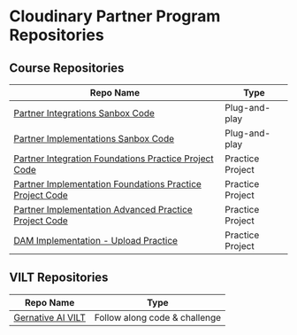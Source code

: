 # Cloudinary Partner Program Repositories

## Course Repositories

| Repo Name | Type |
| --------- | ---- |
| [Partner Integrations Sanbox Code](https://github.com/Cloudinary-Partner-Enablement/integrations-code-sanbox) | Plug-and-play |
| [Partner Implementations Sanbox Code](https://github.com/Cloudinary-Partner-Enablement/implementations-code-sandbox) | Plug-and-play |
| [Partner Integration Foundations Practice Project Code](https://github.com/Cloudinary-Partner-Enablement/integration-foundations-practice-project) | Practice Project |
| [Partner Implementation Foundations Practice Project Code](https://github.com/Cloudinary-Partner-Enablement/implementation-foundations-practice-project) | Practice Project |
| [Partner Implementation Advanced Practice Project Code](https://github.com/Cloudinary-Partner-Enablement/implementation-advanced-practice-project) | Practice Project |
| [DAM Implementation - Upload Practice](https://github.com/Cloudinary-Partner-Enablement/DAM-implementation-upload) | Practice Project |

## VILT Repositories

| Repo Name | Type |
| --------- | ---- |
| [Gernative AI VILT](https://github.com/Cloudinary-Partner-Enablement/gen-ai-vilt) | Follow along code & challenge |
